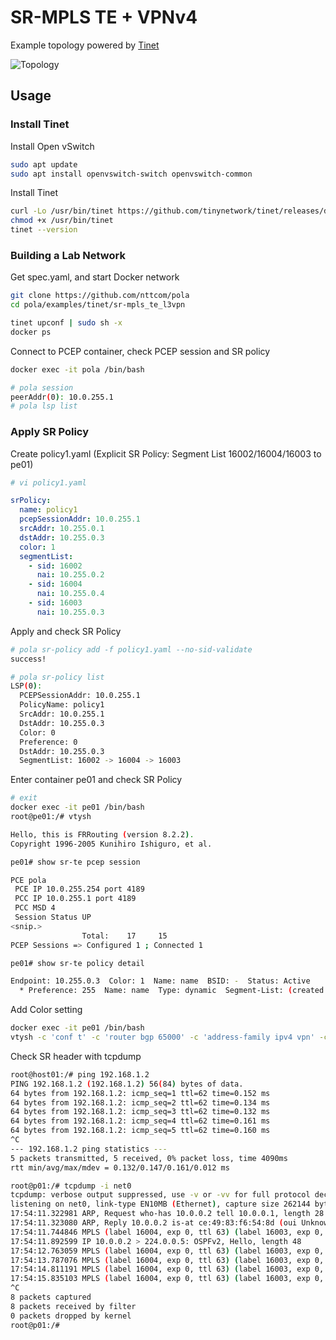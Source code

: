 # SR-MPLS TE + VPNv4

Example topology powered by [Tinet](https://github.com/tinynetwork/tinet)

![Topology](./topo.png)

## Usage

### Install Tinet

Install Open vSwitch

```bash
sudo apt update
sudo apt install openvswitch-switch openvswitch-common
```

Install Tinet

```bash
curl -Lo /usr/bin/tinet https://github.com/tinynetwork/tinet/releases/download/v0.0.2/tinet
chmod +x /usr/bin/tinet
tinet --version
```

### Building a Lab Network

Get spec.yaml, and start Docker network

```bash
git clone https://github.com/nttcom/pola
cd pola/examples/tinet/sr-mpls_te_l3vpn

tinet upconf | sudo sh -x
docker ps
```

Connect to PCEP container, check PCEP session and SR policy

```bash
docker exec -it pola /bin/bash

# pola session
peerAddr(0): 10.0.255.1
# pola lsp list
```

### Apply SR Policy

Create policy1.yaml (Explicit SR Policy: Segment List 16002/16004/16003 to pe01)

```bash
# vi policy1.yaml
```

```yaml
srPolicy:
  name: policy1
  pcepSessionAddr: 10.0.255.1
  srcAddr: 10.255.0.1
  dstAddr: 10.255.0.3
  color: 1
  segmentList:
    - sid: 16002
      nai: 10.255.0.2
    - sid: 16004
      nai: 10.255.0.4
    - sid: 16003
      nai: 10.255.0.3
```

Apply and check SR Policy

```bash
# pola sr-policy add -f policy1.yaml --no-sid-validate
success!

# pola sr-policy list
LSP(0):
  PCEPSessionAddr: 10.0.255.1
  PolicyName: policy1
  SrcAddr: 10.0.255.1
  DstAddr: 10.255.0.3
  Color: 0
  Preference: 0
  DstAddr: 10.255.0.3
  SegmentList: 16002 -> 16004 -> 16003

```

Enter container pe01 and check SR Policy

```bash
# exit
docker exec -it pe01 /bin/bash
root@pe01:/# vtysh

Hello, this is FRRouting (version 8.2.2).
Copyright 1996-2005 Kunihiro Ishiguro, et al.

pe01# show sr-te pcep session 

PCE pola
 PCE IP 10.0.255.254 port 4189
 PCC IP 10.0.255.1 port 4189
 PCC MSD 4
 Session Status UP
<snip.>
                Total:    17     15
PCEP Sessions => Configured 1 ; Connected 1

pe01# show sr-te policy detail

Endpoint: 10.255.0.3  Color: 1  Name: name  BSID: -  Status: Active
  * Preference: 255  Name: name  Type: dynamic  Segment-List: (created by PCE)  Protocol-Origin: PCEP
```

Add Color setting

```bash
docker exec -it pe01 /bin/bash
vtysh -c 'conf t' -c 'router bgp 65000' -c 'address-family ipv4 vpn' -c 'neighbor 10.255.0.3 route-map color1 in'
```

Check SR header with tcpdump

```bash
root@host01:/# ping 192.168.1.2
PING 192.168.1.2 (192.168.1.2) 56(84) bytes of data.
64 bytes from 192.168.1.2: icmp_seq=1 ttl=62 time=0.152 ms
64 bytes from 192.168.1.2: icmp_seq=2 ttl=62 time=0.134 ms
64 bytes from 192.168.1.2: icmp_seq=3 ttl=62 time=0.132 ms
64 bytes from 192.168.1.2: icmp_seq=4 ttl=62 time=0.161 ms
64 bytes from 192.168.1.2: icmp_seq=5 ttl=62 time=0.160 ms
^C
--- 192.168.1.2 ping statistics ---
5 packets transmitted, 5 received, 0% packet loss, time 4090ms
rtt min/avg/max/mdev = 0.132/0.147/0.161/0.012 ms
```

```bash
root@p01:/# tcpdump -i net0
tcpdump: verbose output suppressed, use -v or -vv for full protocol decode
listening on net0, link-type EN10MB (Ethernet), capture size 262144 bytes
17:54:11.322981 ARP, Request who-has 10.0.0.2 tell 10.0.0.1, length 28
17:54:11.323080 ARP, Reply 10.0.0.2 is-at ce:49:83:f6:54:8d (oui Unknown), length 28
17:54:11.744846 MPLS (label 16004, exp 0, ttl 63) (label 16003, exp 0, ttl 63) (label 80, exp 0, [S], ttl 63) IP 192.168.0.2 > 192.168.1.2: ICMP echo request, id 43, seq 1, length 64
17:54:11.892599 IP 10.0.0.2 > 224.0.0.5: OSPFv2, Hello, length 48
17:54:12.763059 MPLS (label 16004, exp 0, ttl 63) (label 16003, exp 0, ttl 63) (label 80, exp 0, [S], ttl 63) IP 192.168.0.2 > 192.168.1.2: ICMP echo request, id 43, seq 2, length 64
17:54:13.787076 MPLS (label 16004, exp 0, ttl 63) (label 16003, exp 0, ttl 63) (label 80, exp 0, [S], ttl 63) IP 192.168.0.2 > 192.168.1.2: ICMP echo request, id 43, seq 3, length 64
17:54:14.811191 MPLS (label 16004, exp 0, ttl 63) (label 16003, exp 0, ttl 63) (label 80, exp 0, [S], ttl 63) IP 192.168.0.2 > 192.168.1.2: ICMP echo request, id 43, seq 4, length 64
17:54:15.835103 MPLS (label 16004, exp 0, ttl 63) (label 16003, exp 0, ttl 63) (label 80, exp 0, [S], ttl 63) IP 192.168.0.2 > 192.168.1.2: ICMP echo request, id 43, seq 5, length 64
^C
8 packets captured
8 packets received by filter
0 packets dropped by kernel
root@p01:/#
```

